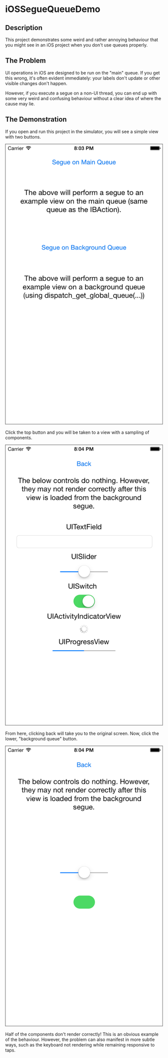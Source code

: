 # iOSSegueQueueDemo

## Description

This project demonstrates some weird and rather annoying behaviour that you might see in an iOS project when you don't use queues properly.

## The Problem

UI operations in iOS are designed to be run on the "main" queue. If you get this wrong, it's often evident immediately: your labels don't update or other visible changes don't happen.

However, if you execute a segue on a non-UI thread, you can end up with some very weird and confusing behaviour without a clear idea of where the cause may lie.

## The Demonstration

If you open and run this project in the simulator, you will see a simple view with two buttons.

![Starting View](Screenshots/StartScreen.png)

Click the top button and you will be taken to a view with a sampling of components.

![Second View - Segue on Main](Screenshots/SecondScreen-MainQueue.png)

From here, clicking back will take you to the original screen. Now, click the lower, "background queue" button.

![Second View - Segue on Background](Screenshots/SecondScreen-BackgroundQueue.png)

Half of the components don't render correctly! This is an obvious example of the behaviour. However, the problem can also manifest in more subtle ways, such as the keyboard not rendering while remaining responsive to taps. 